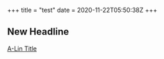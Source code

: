 +++
title = "test"
date = 2020-11-22T05:50:38Z
+++
## New Headline
[A-Lin Title](https://hartl.co)


<!-- more -->